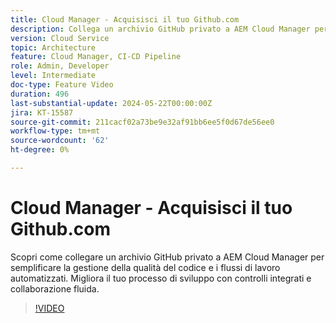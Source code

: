 ```yaml
---
title: Cloud Manager - Acquisisci il tuo Github.com
description: Collega un archivio GitHub privato a AEM Cloud Manager per semplificare i controlli di qualità del codice, automatizzare i flussi di lavoro e migliorare l’efficienza dello sviluppo.
version: Cloud Service
topic: Architecture
feature: Cloud Manager, CI-CD Pipeline
role: Admin, Developer
level: Intermediate
doc-type: Feature Video
duration: 496
last-substantial-update: 2024-05-22T00:00:00Z
jira: KT-15587
source-git-commit: 211cacf02a73be9e32af91bb6ee5f0d67de56ee0
workflow-type: tm+mt
source-wordcount: '62'
ht-degree: 0%

---
```



# Cloud Manager - Acquisisci il tuo Github.com

Scopri come collegare un archivio GitHub privato a AEM Cloud Manager per semplificare la gestione della qualità del codice e i flussi di lavoro automatizzati. Migliora il tuo processo di sviluppo con controlli integrati e collaborazione fluida.

>[!VIDEO](https://video.tv.adobe.com/v/3429302/?learn=on)

